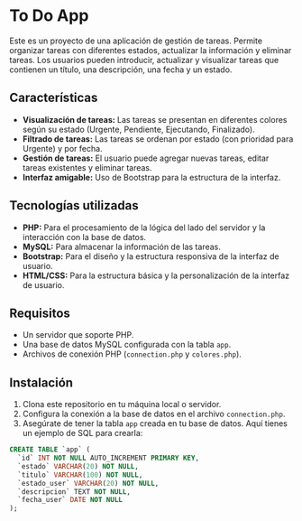 # To Do App

Este es un proyecto de una aplicación de gestión de tareas. Permite organizar tareas con diferentes estados, actualizar la información y eliminar tareas. Los usuarios pueden introducir, actualizar y visualizar tareas que contienen un título, una descripción, una fecha y un estado.

## Características

- **Visualización de tareas:** Las tareas se presentan en diferentes colores según su estado (Urgente, Pendiente, Ejecutando, Finalizado).
- **Filtrado de tareas:** Las tareas se ordenan por estado (con prioridad para Urgente) y por fecha.
- **Gestión de tareas:** El usuario puede agregar nuevas tareas, editar tareas existentes y eliminar tareas.
- **Interfaz amigable:** Uso de Bootstrap para la estructura de la interfaz.

## Tecnologías utilizadas

- **PHP:** Para el procesamiento de la lógica del lado del servidor y la interacción con la base de datos.
- **MySQL:** Para almacenar la información de las tareas.
- **Bootstrap:** Para el diseño y la estructura responsiva de la interfaz de usuario.
- **HTML/CSS:** Para la estructura básica y la personalización de la interfaz de usuario.

## Requisitos

- Un servidor que soporte PHP.
- Una base de datos MySQL configurada con la tabla `app`.
- Archivos de conexión PHP (`connection.php` y `colores.php`).

## Instalación

1. Clona este repositorio en tu máquina local o servidor.
2. Configura la conexión a la base de datos en el archivo `connection.php`.
3. Asegúrate de tener la tabla `app` creada en tu base de datos. Aquí tienes un ejemplo de SQL para crearla:

```sql
CREATE TABLE `app` (
  `id` INT NOT NULL AUTO_INCREMENT PRIMARY KEY,
  `estado` VARCHAR(20) NOT NULL,
  `titulo` VARCHAR(100) NOT NULL,
  `estado_user` VARCHAR(20) NOT NULL,
  `descripcion` TEXT NOT NULL,
  `fecha_user` DATE NOT NULL
);
